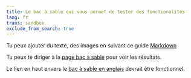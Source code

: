 ```yaml
---
title: Le bac à sable qui vous permet de tester des fonctionalités
lang: fr
trans: sandbox
exclude_from_search: true
---
```

Tu peux ajouter du texte, des images en suivant ce guide [Markdown](https://github.com/luong-komorebi/Markdown-Tutorial/blob/master/README_fr.md) 

Tu peux te diriger à la [page bac à sable](/sandbox.html) pour voir les résultats.

Le lien en haut envers le [bac à sable en anglais](/sandbox.html) devrait être fonctionnel.
